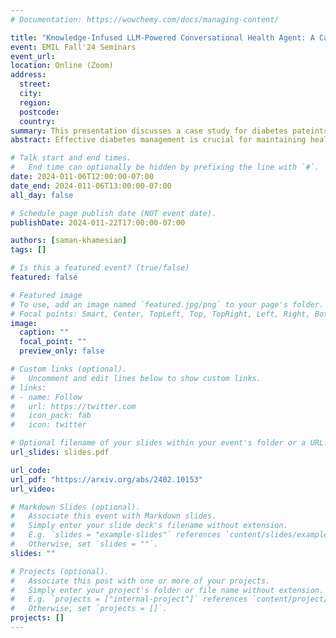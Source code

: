 ```yaml
---
# Documentation: https://wowchemy.com/docs/managing-content/

title: "Knowledge-Infused LLM-Powered Conversational Health Agent: A Case Study for Diabetes Patients"
event: EMIL Fall'24 Seminars
event_url:
location: Online (Zoom)
address:
  street:
  city:
  region:
  postcode:
  country:
summary: This presentation discusses a case study for diabetes pateints with the help of Knowledge-Infused LLM-Powered Conversational Health Agent.
abstract: Effective diabetes management is crucial for maintaining health in diabetic patients. Large Language Models (LLMs) have opened new avenues for diabetes management, facilitating their efficacy. However, current LLM-based approaches are limited by their dependence on general sources and lack of integration with domain-specific knowledge, leading to inaccurate responses. In this paper, we propose a knowledge-infused LLMpowered conversational health agent (CHA) for diabetic patients. We customize and leverage the open-source openCHA framework, enhancing our CHA with external knowledge and analytical capabilities. This integration involves two key components 1) incorporating the American Diabetes Association dietary guidelines and the Nutritionix information and 2) deploying analytical tools that enable nutritional intake calculation and comparison with the guidelines. We compare the proposed CHA with GPT4. Our evaluation includes 100 diabetes-related questions on daily meal choices and assessing the potential risks associated with the suggested diet. Our findings show that the proposed agent demonstrates superior performance in generating responses to manage essential nutrients.

# Talk start and end times.
#   End time can optionally be hidden by prefixing the line with `#`.
date: 2024-011-06T12:00:00-07:00
date_end: 2024-011-06T13:00:00-07:00
all_day: false

# Schedule page publish date (NOT event date).
publishDate: 2024-011-22T17:00:00-07:00

authors: [saman-khamesian]
tags: []

# Is this a featured event? (true/false)
featured: false

# Featured image
# To use, add an image named `featured.jpg/png` to your page's folder. 
# Focal points: Smart, Center, TopLeft, Top, TopRight, Left, Right, BottomLeft, Bottom, BottomRight.
image:
  caption: ""
  focal_point: ""
  preview_only: false

# Custom links (optional).
#   Uncomment and edit lines below to show custom links.
# links:
# - name: Follow
#   url: https://twitter.com
#   icon_pack: fab
#   icon: twitter

# Optional filename of your slides within your event's folder or a URL.
url_slides: slides.pdf

url_code:
url_pdf: "https://arxiv.org/abs/2402.10153"
url_video:

# Markdown Slides (optional).
#   Associate this event with Markdown slides.
#   Simply enter your slide deck's filename without extension.
#   E.g. `slides = "example-slides"` references `content/slides/example-slides.md`.
#   Otherwise, set `slides = ""`.
slides: ""

# Projects (optional).
#   Associate this post with one or more of your projects.
#   Simply enter your project's folder or file name without extension.
#   E.g. `projects = ["internal-project"]` references `content/project/deep-learning/index.md`.
#   Otherwise, set `projects = []`.
projects: []
---
```

